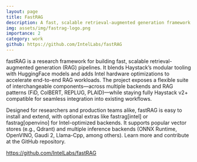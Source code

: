 ```yaml
---
layout: page
title: FastRAG
description: A fast, scalable retrieval-augmented generation framework built on Haystack and HuggingFace, with Intel hardware optimizations.
img: assets/img/fastrag-logo.png
importance: 2
category: work
github: https://github.com/IntelLabs/fastRAG
---
```


fastRAG is a research framework for building fast, scalable retrieval-augmented generation (RAG) pipelines. It blends Haystack’s modular tooling with HuggingFace models and adds Intel hardware optimizations to accelerate end-to-end RAG workloads. The project exposes a flexible suite of interchangeable components—across multiple backends and RAG patterns (FiD, ColBERT, REPLUG, PLAID)—while staying fully Haystack v2+ compatible for seamless integration into existing workflows.

Designed for researchers and production teams alike, fastRAG is easy to install and extend, with optional extras like fastrag[intel] or fastrag[openvino] for Intel-optimized backends. It supports popular vector stores (e.g., Qdrant) and multiple inference backends (ONNX Runtime, OpenVINO, Gaudi 2, Llama-Cpp, among others). Learn more and contribute at the GitHub repository.

<https://github.com/IntelLabs/fastRAG>
